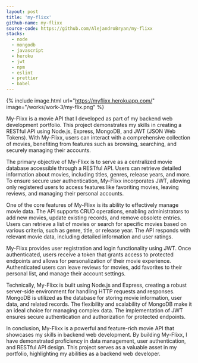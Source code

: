 ```yaml
---
layout: post
title: 'my-flixx'
github-name: my-flixx
source-code: https://github.com/AlejandroBryan/my-flixx
stacks:
  - node
  - mongodb
  - javascript
  - heroku
  - jwt
  - npm 
  - eslint
  - prettier
  - babel
---
```


{% include image.html url="https://myflixx.herokuapp.com/" image="/works/work-3/my-flix.png" %}

My-Flixx is a movie API that I developed as part of my backend web development portfolio. This project demonstrates my skills in creating a RESTful API using Node.js, Express, MongoDB, and JWT (JSON Web Tokens). With My-Flixx, users can interact with a comprehensive collection of movies, benefiting from features such as browsing, searching, and securely managing their accounts.

The primary objective of My-Flixx is to serve as a centralized movie database accessible through a RESTful API. Users can retrieve detailed information about movies, including titles, genres, release years, and more. To ensure secure user authentication, My-Flixx incorporates JWT, allowing only registered users to access features like favoriting movies, leaving reviews, and managing their personal accounts.

One of the core features of My-Flixx is its ability to effectively manage movie data. The API supports CRUD operations, enabling administrators to add new movies, update existing records, and remove obsolete entries. Users can retrieve a list of movies or search for specific movies based on various criteria, such as genre, title, or release year. The API responds with relevant movie data, including detailed information and user ratings.

My-Flixx provides user registration and login functionality using JWT. Once authenticated, users receive a token that grants access to protected endpoints and allows for personalization of their movie experience. Authenticated users can leave reviews for movies, add favorites to their personal list, and manage their account settings.

Technically, My-Flixx is built using Node.js and Express, creating a robust server-side environment for handling HTTP requests and responses. MongoDB is utilized as the database for storing movie information, user data, and related records. The flexibility and scalability of MongoDB make it an ideal choice for managing complex data. The implementation of JWT ensures secure authentication and authorization for protected endpoints.

In conclusion, My-Flixx is a powerful and feature-rich movie API that showcases my skills in backend web development. By building My-Flixx, I have demonstrated proficiency in data management, user authentication, and RESTful API design. This project serves as a valuable asset in my portfolio, highlighting my abilities as a backend web developer.